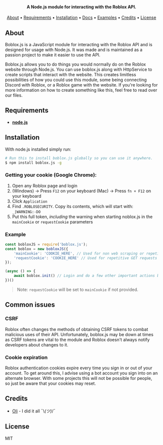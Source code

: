 <h4 align="center">A Node.js module for interacting with the Roblox API.</h4>

<p align="center">
  <a href="#about">About</a> •
  <a href="#prerequisites">Requirements</a> •
  <a href="#installation">Installation</a> •
  <a href="#documentation">Docs</a> •
  <a href="">Examples</a> •
  <a href="#credits">Credits</a> •
  <a href="#license">License</a>
</p>

## About

Boblox.js is a JavaScript module for interacting with the Roblox API and is designed for usage with Node.js.
It was made and is maintained as a passion project to make it easier to use the API.

Boblox.js allows you to do things you would normally do on the Roblox website through Node.js.
You can use boblox.js along with HttpService to create scripts that interact with the website.
This creates limitless possibilities of how you could use this module, some being connecting Discord with Roblox, or a Roblox game with the website.
If you're looking for more information on how to create something like this, feel free to read over our files.

## Requirements

- [**node.js**](https://nodejs.org/en/download/current/)

## Installation

With node.js installed simply run: 
```bash
# Run this to install boblox.js globally so you can use it anywhere.
$ npm install boblox.js -g
```
    
### Getting your cookie (Google Chrome):
1. Open any Roblox page and login
2. (Windows) -> Press `F12` on your keyboard
   (Mac) -> Press `fn + F12` on your keyboard
3. Click `Application`
4. Find `.ROBLOSECURITY`. Copy its contents, which will start with: `_|WARNING:-DO`
5. Put this full token, *including* the warning when starting noblox.js in the `mainCookie` or `requestCookie` parameters
    
### Example
```js
const bobloxJS = require('boblox.js');
const boblox = new bobloxJS({
    'mainCookie': 'COOKIE_HERE', // Used for non web scraping or repetitive tasks (You can customise which cookie is used for which methods)
    'requestCookie': 'COOKIE_HERE' // Used for repetitive GET requests
});

(async () => {
    await boblox.init() // Login and do a few other important actions before starting
})()
```
> Note: `requestCookie` will be set to `mainCookie` if not provided.

## Common issues
### CSRF
Roblox often changes the methods of obtaining CSRF tokens to combat malicious uses of their API.
Unfortunately, boblox.js may be down at times as CSRF tokens are vital to the module and Roblox doesn't always notify developers about changes to it.


### Cookie expiration
Roblox authentication cookies expire every time you sign in or out of your account.
To get around this, I advise using a bot account you sign into on an alternate browser.
With some projects this will not be possible for people, so just be aware that your cookies may reset.

## Credits

* [Oli](https://github.com/Oliver-Parry) - I did it all ¯\\_(ツ)_/¯

## License

MIT
